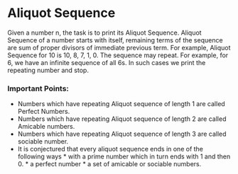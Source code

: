 # Aliquot Sequence
Given a number n, the task is to print its Aliquot Sequence. Aliquot Sequence of a number starts with itself, remaining terms of the sequence are sum of proper divisors of immediate previous term. For example, Aliquot Sequence for 10 is 10, 8, 7, 1, 0. The sequence may repeat. For example, for 6, we have an infinite sequence of all 6s. In such cases we print the repeating number and stop.

### Important Points:
* Numbers which have repeating Aliquot sequence of length 1 are called Perfect Numbers.
* Numbers which have repeating Aliquot sequence of length 2 are called Amicable numbers.
* Numbers which have repeating Aliquot sequence of length 3 are called sociable number.
* It is conjectured that every aliquot sequence ends in one of the following ways
		* with a prime number which in turn ends with 1 and then 0.
		* a perfect number
		* a set of amicable or sociable numbers.



